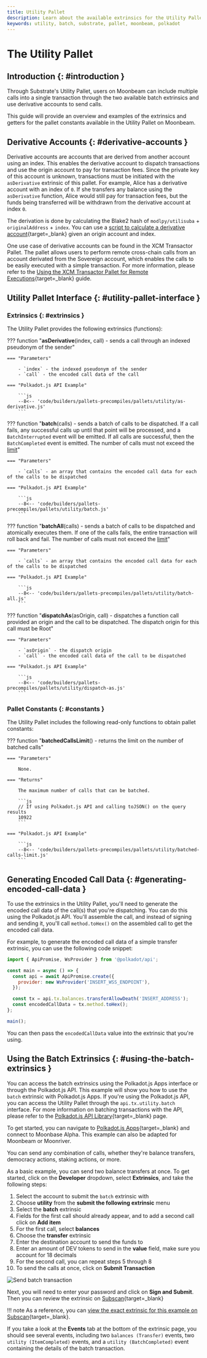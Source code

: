 ```yaml
---
title: Utility Pallet
description: Learn about the available extrinsics for the Utility Pallet on Moonbeam and how to interact with them using Polkadot.js Apps and the Polkadot.js API.
keywords: utility, batch, substrate, pallet, moonbeam, polkadot
---
```


# The Utility Pallet

## Introduction {: #introduction }

Through Substrate's Utility Pallet, users on Moonbeam can include multiple calls into a single transaction through the two available batch extrinsics and use derivative accounts to send calls.

This guide will provide an overview and examples of the extrinsics and getters for the pallet constants available in the Utility Pallet on Moonbeam.

## Derivative Accounts {: #derivative-accounts }

Derivative accounts are accounts that are derived from another account using an index. This enables the derivative account to dispatch transactions and use the origin account to pay for transaction fees. Since the private key of this account is unknown, transactions must be initiated with the `asDerivative` extrinsic of this pallet. For example, Alice has a derivative account with an index of `0`. If she transfers any balance using the `asDerivative` function, Alice would still pay for transaction fees, but the funds being transferred will be withdrawn from the derivative account at index `0`.

The derivation is done by calculating the Blake2 hash of `modlpy/utilisuba` + `originalAddress` + `index`.  You can use a [script to calculate a derivative account](https://github.com/albertov19/PolkaTools/blob/main/calculateDerivedAddress.ts){target=\_blank} given an origin account and index.

One use case of derivative accounts can be found in the XCM Transactor Pallet. The pallet allows users to perform remote cross-chain calls from an account derivated from the Sovereign account, which enables the calls to be easily executed with a simple transaction. For more information, please refer to the [Using the XCM Transactor Pallet for Remote Executions](/builders/interoperability/xcm/remote-execution/substrate-calls/xcm-transactor-pallet/){target=_blank} guide.

## Utility Pallet Interface {: #utility-pallet-interface }

### Extrinsics {: #extrinsics }

The Utility Pallet provides the following extrinsics (functions):

??? function "**asDerivative**(index, call) - sends a call through an indexed pseudonym of the sender"

    === "Parameters"

        - `index` - the indexed pseudonym of the sender
        - `call` - the encoded call data of the call

    === "Polkadot.js API Example"

        ```js
        --8<-- 'code/builders/pallets-precompiles/pallets/utility/as-derivative.js'
        ```

??? function "**batch**(calls) - sends a batch of calls to be dispatched. If a call fails, any successful calls up until that point will be processed, and a `BatchInterrupted` event will be emitted. If all calls are successful, then the `BatchCompleted` event is emitted. The number of calls must not exceed the [limit](#constants)"

    === "Parameters"

        - `calls` - an array that contains the encoded call data for each of the calls to be dispatched

    === "Polkadot.js API Example"

        ```js
        --8<-- 'code/builders/pallets-precompiles/pallets/utility/batch.js'
        ```

??? function "**batchAll**(calls) - sends a batch of calls to be dispatched and atomically executes them. If one of the calls fails, the entire transaction will roll back and fail. The number of calls must not exceed the [limit](#constants)"

    === "Parameters"

        - `calls` - an array that contains the encoded call data for each of the calls to be dispatched

    === "Polkadot.js API Example"

        ```js
        --8<-- 'code/builders/pallets-precompiles/pallets/utility/batch-all.js'
        ```

??? function "**dispatchAs**(asOrigin, call) - dispatches a function call provided an origin and the call to be dispatched. The dispatch origin for this call must be Root"

    === "Parameters"

        - `asOrigin` - the dispatch origin
        - `call` - the encoded call data of the call to be dispatched

    === "Polkadot.js API Example"

        ```js
        --8<-- 'code/builders/pallets-precompiles/pallets/utility/dispatch-as.js'
        ```

### Pallet Constants {: #constants }

The Utility Pallet includes the following read-only functions to obtain pallet constants:

??? function "**batchedCallsLimit**() - returns the limit on the number of batched calls"

    === "Parameters"

        None.

    === "Returns"

        The maximum number of calls that can be batched.

        ```js
        // If using Polkadot.js API and calling toJSON() on the query results
        10922
        ```

    === "Polkadot.js API Example"

        ```js
        --8<-- 'code/builders/pallets-precompiles/pallets/utility/batched-calls-limit.js'
        ```

## Generating Encoded Call Data {: #generating-encoded-call-data }

To use the extrinsics in the Utility Pallet, you'll need to generate the encoded call data of the call(s) that you're dispatching. You can do this using the Polkadot.js API. You'll assemble the call, and instead of signing and sending it, you'll call `method.toHex()` on the assembled call to get the encoded call data.

For example, to generate the encoded call data of a simple transfer extrinsic, you can use the following code snippet:

```js
import { ApiPromise, WsProvider } from '@polkadot/api';

const main = async () => {
  const api = await ApiPromise.create({
    provider: new WsProvider('INSERT_WSS_ENDPOINT'),
  });

  const tx = api.tx.balances.transferAllowDeath('INSERT_ADDRESS');
  const encodedCallData = tx.method.toHex();
};

main();
```

You can then pass the `encodedCallData` value into the extrinsic that you're using.

## Using the Batch Extrinsics  {: #using-the-batch-extrinsics }

You can access the batch extrinsics using the Polkadot.js Apps interface or through the Polkadot.js API. This example will show you how to use the `batch` extrinsic with Polkadot.js Apps. If you're using the Polkadot.js API, you can access the Utility Pallet through the `api.tx.utility.batch` interface. For more information on batching transactions with the API, please refer to the [Polkadot.js API Library](/builders/build/substrate-api/polkadot-js-api/#batching-transactions){target=_blank} page.

To get started, you can navigate to [Polkadot.js Apps](https://polkadot.js.org/apps/?rpc=wss://wss.api.moonbase.moonbeam.network#/extrinsics){target=\_blank} and connect to Moonbase Alpha. This example can also be adapted for Moonbeam or Moonriver.

You can send any combination of calls, whether they're balance transfers, democracy actions, staking actions, or more.

As a basic example, you can send two balance transfers at once. To get started, click on the **Developer** dropdown, select **Extrinsics**, and take the following steps:

1. Select the account to submit the `batch` extrinsic with
2. Choose **utility** from the **submit the following extrinsic** menu
3. Select the **batch** extrinsic
4. Fields for the first call should already appear, and to add a second call click on **Add item**
5. For the first call, select **balances**
6. Choose the **transfer** extrinsic
7. Enter the destination account to send the funds to
8. Enter an amount of DEV tokens to send in the **value** field, make sure you account for 18 decimals
9. For the second call, you can repeat steps 5 through 8
10. To send the calls at once, click on **Submit Transaction**

![Send batch transaction](/images/builders/substrate/interfaces/utility/utility/utility-1.webp)

Next, you will need to enter your password and click on **Sign and Submit**. Then you can review the extrinsic on [Subscan](https://moonbase.subscan.io/){target=_blank}

!!! note
    As a reference, you can [view the exact extrinsic for this example on Subscan](https://moonbase.subscan.io/extrinsic/2561364-6){target=\_blank}.

If you take a look at the **Events** tab at the bottom of the extrinsic page, you should see several events, including two `balances (Transfer)` events, two `utility (ItemCompleted)` events, and a `utility (BatchCompleted)` event containing the details of the batch transaction.
